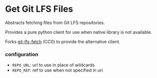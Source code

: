 Get Git LFS Files
===

Abstracts fetching files from Git LFS repositories.

Provides a pure python client for use when native library is not available.

Forks [git-lfs-fetch](https://github.com/liberapay/git-lfs-fetch.py) (CC0) to provide the alternative client.

### configuration

- `REPO_URL`: url to use in place of wildcards
- `REPO_REF`: ref to use when not specified in uri
